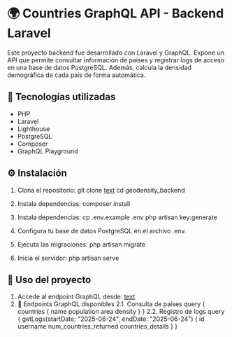 # 🌍 Countries GraphQL API - Backend Laravel

Este proyecto backend fue desarrollado con Laravel y GraphQL. Expone un API que permite consultar información de países y registrar logs de acceso en una base de datos PostgreSQL. Además, calcula la densidad demográfica de cada país de forma automática.

## 🚀 Tecnologías utilizadas

-   PHP
-   Laravel
-   Lighthouse
-   PostgreSQL
-   Composer
-   GraphQL Playground

## ⚙️ Instalación

1. Clona el repositorio:
   git clone [text](https://github.com/jsvg2000/geodensity_backend.git)
   cd geodensity_backend

2. Instala dependencias:
   composer install

3. Instala dependencias:
   cp .env.example .env
   php artisan key:generate

4. Configura tu base de datos PostgreSQL en el archivo .env.

5. Ejecuta las migraciones:
   php artisan migrate

6. Inicia el servidor:
   php artisan serve

## 🎯 Uso del proyecto

1. Accede al endpoint GraphQL desde: [text](http://localhost:8000/graphql)
2. 📡 Endpoints GraphQL disponibles
   2.1. Consulta de países
   query {
   countries {
   name
   population
   area
   density
   }
   }
   2.2. Registro de logs
   query {
   getLogs(startDate: "2025-06-24", endDate: "2025-06-24") {
   id
   username
   num_countries_returned
   countries_details
   }
   }
